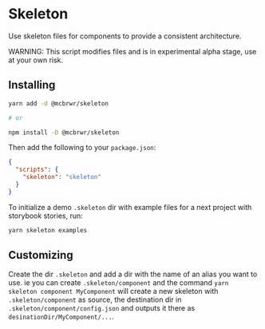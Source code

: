 # Skeleton

Use skeleton files for components to provide a consistent architecture.

WARNING: This script modifies files and is in experimental alpha stage, use at your own risk.

## Installing

```bash
yarn add -d @mcbrwr/skeleton

# or

npm install -D @mcbrwr/skeleton
```

Then add the following to your `package.json`:

```json
{
  "scripts": {
    "skeleton": "skeleton"
  }
}
```

To initialize a demo `.skeleton` dir with example files for a next project with storybook stories, run:

```bash
yarn skeleton examples
```

## Customizing

Create the dir `.skeleton` and add a dir with the name of an alias you want to use. ie you can create `.skeleton/component` and the command `yarn skeleton component MyComponent` will create a new skeleton with `.skeleton/component` as source, the destination dir in `.skeleton/component/config.json` and outputs it there as `desinationDir/MyComponent/...`.
